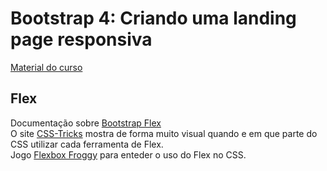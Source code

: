 # Bootstrap 4: Criando uma landing page responsiva

[Material do curso](https://github.com/JulianaAmoasei/alura-bootstrap4)

## Flex

Documentação sobre [Bootstrap Flex](https://getbootstrap.com/docs/4.3/utilities/flex/)  
O site [CSS-Tricks](https://css-tricks.com/snippets/css/a-guide-to-flexbox/) mostra de forma muito visual quando e em que parte do CSS utilizar cada ferramenta de Flex.  
Jogo [Flexbox Froggy](https://flexboxfroggy.com/#pt-br) para enteder o uso do Flex no CSS.